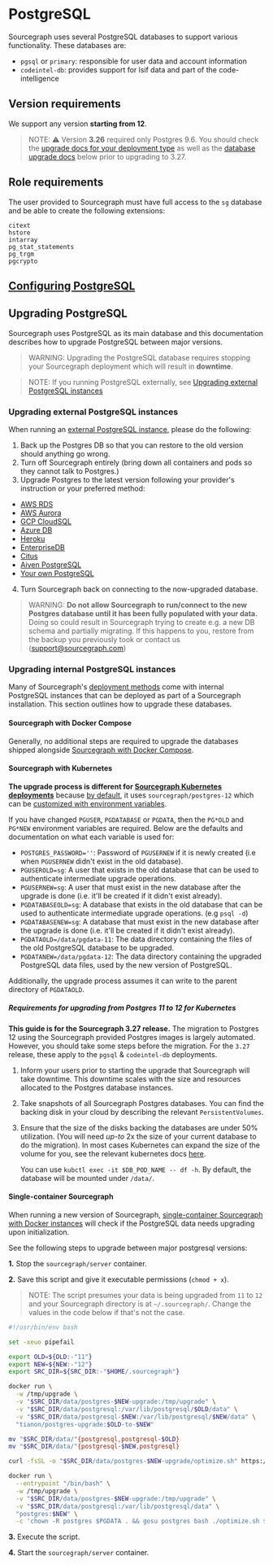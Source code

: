 # PostgreSQL

Sourcegraph uses several PostgreSQL databases to support various functionality. These databases are:

- `pgsql` or `primary`: responsible for user data and account information
- `codeintel-db`: provides support for lsif data and part of the code-intelligence

## Version requirements

We support any version **starting from 12**.

> NOTE: ⚠️ Version **3.26** required only Postgres 9.6. You should check the [upgrade docs for your deployment type](../admin/updates/index.md) as well as the [database upgrade docs](#upgrading-postgresql) below prior to upgrading to 3.27.

## Role requirements

The user provided to Sourcegraph must have full access to the `sg` database and be able to create the following
extensions:

```
citext
hstore
intarray
pg_stat_statements
pg_trgm
pgcrypto
```

## [Configuring PostgreSQL](./config/postgres-conf.md)

## Upgrading PostgreSQL

Sourcegraph uses PostgreSQL as its main database and this documentation describes how to upgrade PostgreSQL between major versions.

> WARNING: Upgrading the PostgreSQL database requires stopping your Sourcegraph deployment which will result in **downtime**.

<span class="virtual-br"></span>

> NOTE: If you running PostgreSQL externally, see [Upgrading external PostgreSQL instances](postgres.md#upgrading-external-postgresql-instances)

### Upgrading external PostgreSQL instances

When running an [external PostgreSQL instance](external_services/postgres.md), please do the following:

1. Back up the Postgres DB so that you can restore to the old version should anything go wrong.
2. Turn off Sourcegraph entirely (bring down all containers and pods so they cannot talk to Postgres.)
3. Upgrade Postgres to the latest version following your provider's instruction or your preferred method:
  - [AWS RDS](https://docs.aws.amazon.com/AmazonRDS/latest/UserGuide/USER_UpgradeDBInstance.PostgreSQL.html)
  - [AWS Aurora](https://docs.aws.amazon.com/AmazonRDS/latest/AuroraUserGuide/USER_UpgradeDBInstance.Upgrading.html)
  - [GCP CloudSQL](https://cloud.google.com/sql/docs/postgres/db-versions)
  - [Azure DB](https://docs.microsoft.com/en-us/azure/postgresql/concepts-supported-versions#managing-updates-and-upgrades)
  - [Heroku](https://devcenter.heroku.com/articles/upgrading-heroku-postgres-databases)
  - [EnterpriseDB](https://www.enterprisedb.com/docs/en/9.6/pg/upgrading.html)
  - [Citus](http://docs.citusdata.com/en/v8.1/admin_guide/upgrading_citus.html)
  - [Aiven PostgreSQL](https://help.aiven.io/postgresql/operations/how-to-perform-a-postgresql-in-place-major-version-upgrade)
  - [Your own PostgreSQL](https://www.postgresql.org/docs/11/pgupgrade.html)
4. Turn Sourcegraph back on connecting to the now-upgraded database.

> WARNING: **Do not allow Sourcegraph to run/connect to the new Postgres database until it has been fully populated with your data.** Doing so could result in Sourcegraph trying to create e.g. a new DB schema and partially migrating. If this happens to you, restore from the backup you previously took or contact us (support@sourcegraph.com)

### Upgrading internal PostgreSQL instances

Many of Sourcegraph's [deployment methods](deploy/index.md) come with internal PostgreSQL instances that can be deployed as part of a Sourcegraph installation. This section outlines how to upgrade these databases.

#### Sourcegraph with Docker Compose

Generally, no additional steps are required to upgrade the databases shipped alongside [Sourcegraph with Docker Compose](deploy/docker-compose/index.md).

#### Sourcegraph with Kubernetes

**The upgrade process is different for [Sourcegraph Kubernetes deployments](./deploy/kubernetes/index.md)** because [by default](https://github.com/sourcegraph/sourcegraph/blob/main/docker-images/postgres-12/build.sh#L10), it uses `sourcegraph/postgres-12` which can be [customized with environment variables](https://github.com/sourcegraph/deploy-sourcegraph/blob/7edcadb/docs/configure.md#configure-custom-postgresql).

If you have changed `PGUSER`, `PGDATABASE` or `PGDATA`, then the `PG*OLD` and `PG*NEW` environment variables are
required. Below are the defaults and documentation on what each variable is used for:

- `POSTGRES_PASSWORD=''`: Password of `PGUSERNEW` if it is newly created (i.e when `PGUSERNEW` didn't exist in the old
  database).
- `PGUSEROLD=sg`: A user that exists in the old database that can be used to authenticate intermediate upgrade
  operations.
- `PGUSERNEW=sg`: A user that must exist in the new database after the upgrade is done (i.e. it'll be created if it
  didn't exist already).
- `PGDATABASEOLD=sg`: A database that exists in the old database that can be used to authenticate intermediate upgrade
  operations. (e.g `psql -d`)
- `PGDATABASENEW=sg`: A database that must exist in the new database after the upgrade is done (i.e. it'll be created if
  it didn't exist already).
- `PGDATAOLD=/data/pgdata-11`: The data directory containing the files of the old PostgreSQL database to be upgraded.
- `PGDATANEW=/data/pgdata-12`: The data directory containing the upgraded PostgreSQL data files, used by the new version
  of PostgreSQL.

Additionally, the upgrade process assumes it can write to the parent directory of `PGDATAOLD`.

##### Requirements for upgrading from Postgres 11 to 12 for Kubernetes

**This guide is for the Sourcegraph 3.27 release.** The migration to Postgres 12 using the Sourcegraph provided Postgres images is largely automated.
However, you should take some steps before the migration. For the `3.27` release, these apply to the `pgsql` & `codeintel-db` deployments.

1. Inform your users prior to starting the upgrade that Sourcegraph will take downtime. This downtime scales with the
   size and resources allocated to the Postgres database instances.
1. Take snapshots of all Sourcegraph Postgres databases. You can find the backing disk in your cloud by describing the
   relevant `PersistentVolumes`.
1. Ensure that the size of the disks backing the databases are under 50% utilization. (You will need *up-to* 2x the size
   of your current database to do the migration). In most cases Kubernetes can expand the size of the volume for you,
   see the relevant kubernetes
   docs [here](https://kubernetes.io/docs/concepts/storage/persistent-volumes/#expanding-persistent-volumes-claims).

   You can use `kubctl exec -it $DB_POD_NAME -- df -h`. By default, the database will be mounted under `/data/`.

#### Single-container Sourcegraph

When running a new version of Sourcegraph, [single-container Sourcegraph with Docker instances](./deploy/kubernetes/index.md) will check if the PostgreSQL data needs upgrading upon initialization.

See the following steps to upgrade between major postgresql versions:

**1.** Stop the `sourcegraph/server` container.

**2.** Save this script and give it executable permissions (`chmod + x`).

> NOTE: The script presumes your data is being upgraded from `11` to `12` and your Sourcegraph directory is at `~/.sourcegraph/`. Change the values in the code below if that's not the case.

```bash
#!/usr/bin/env bash

set -xeuo pipefail

export OLD=${OLD:-"11"}
export NEW=${NEW:-"12"}
export SRC_DIR=${SRC_DIR:-"$HOME/.sourcegraph"}

docker run \
  -w /tmp/upgrade \
  -v "$SRC_DIR/data/postgres-$NEW-upgrade:/tmp/upgrade" \
  -v "$SRC_DIR/data/postgresql:/var/lib/postgresql/$OLD/data" \
  -v "$SRC_DIR/data/postgresql-$NEW:/var/lib/postgresql/$NEW/data" \
  "tianon/postgres-upgrade:$OLD-to-$NEW"

mv "$SRC_DIR/data/"{postgresql,postgresql-$OLD}
mv "$SRC_DIR/data/"{postgresql-$NEW,postgresql}

curl -fsSL -o "$SRC_DIR/data/postgres-$NEW-upgrade/optimize.sh" https://raw.githubusercontent.com/sourcegraph/sourcegraph/master/cmd/server/rootfs/postgres-optimize.sh

docker run \
  --entrypoint "/bin/bash" \
  -w /tmp/upgrade \
  -v "$SRC_DIR/data/postgres-$NEW-upgrade:/tmp/upgrade" \
  -v "$SRC_DIR/data/postgresql:/var/lib/postgresql/data" \
  "postgres:$NEW" \
  -c 'chown -R postgres $PGDATA . && gosu postgres bash ./optimize.sh $PGDATA'
```

**3.** Execute the script.

**4.** Start the `sourcegraph/server` container.
